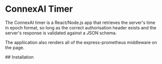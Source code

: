 # ConnexAI Timer

The ConnexAI timer is a React/Node.js app that retrieves the server's time in epoch format, so long as the correct authorisation header exists and the server's response is validated against a JSON schema.

The appliication also renders all of the express-prometheus middleware on the page.

## Installation

